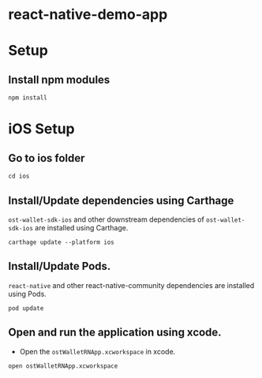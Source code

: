 # react-native-demo-app


# Setup

## Install npm modules
```
npm install
```

# iOS Setup

## Go to ios folder
```
cd ios
```

## Install/Update dependencies using Carthage
`ost-wallet-sdk-ios` and other downstream dependencies of `ost-wallet-sdk-ios` are installed using Carthage.

```
carthage update --platform ios
```

## Install/Update Pods.
`react-native` and other react-native-community dependencies are  installed using Pods.
```
pod update
```

## Open and run the application using xcode.
- Open the `ostWalletRNApp.xcworkspace` in xcode.

```
open ostWalletRNApp.xcworkspace
```


